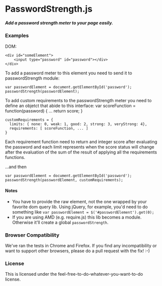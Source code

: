 # PasswordStrength.js #
##### Add a password strength meter to your page easily. #####

### Examples
DOM:

    <div id="someElement">
        <input type="password" id="password"></div>
    </div>

To add a password meter to this element you need to send it to passwordStrength module:

    var passwordElement = document.getElementById('password');
    passwordStrength(passwordElement);

To add custom requirements to the passwordStrength meter you need to define an objetct that abide to this interface:
    var scoreFunction = function(password) {
      ...
      return score;
    }

    customRequirements = {
      limits: { none: 0, weak: 1, good: 2, strong: 3, veryStrong: 4},
      requirements: [ scoreFunction, ... ]
    }

Each requirement function need to return and integer score after evaluating the password and each limit represents when the score status will change after the evaluation of the sum of the result of applying all the requirements functions.

...and then

    var passwordElement = document.getElementById('password');
    passwordStrength(passwordElement, customRequirements);

#### Notes
* You have to provide the raw element, not the one wrapped by your favorite dom query lib. Using jQuery, for example, you'd need to do something like `var passwordElement = $('#passwordElement').get(0);`
* If you are using AMD (e.g. require.js) this lib becomes a module. Otherwise it'll create a global `passwordStrength`.

### Browser Compatibility
We've ran the tests in Chrome and Firefox.
If you find any incompatibility or want to support other browsers, please do a pull request with the fix! :-)

### License
This is licensed under the feel-free-to-do-whatever-you-want-to-do license.
